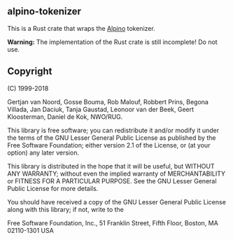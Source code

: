 ## alpino-tokenizer

This is a Rust crate that wraps the
[Alpino](https://www.let.rug.nl/vannoord/alp/Alpino/) tokenizer.

**Warning:** The implementation of the Rust crate is still incomplete! Do not
use.

## Copyright

(C) 1999-2018

Gertjan van Noord, Gosse Bouma, Rob Malouf, Robbert Prins, Begona Villada, Jan
Daciuk, Tanja Gaustad, Leonoor van der Beek, Geert Kloosterman, Daniel de Kok,
NWO/RUG.

This library is free software; you can redistribute it and/or modify it under
the terms of the GNU Lesser General Public License as published by the Free
Software Foundation; either version 2.1 of the License, or (at your option) any
later version.

This library is distributed in the hope that it will be useful, but WITHOUT ANY
WARRANTY; without even the implied warranty of MERCHANTABILITY or FITNESS FOR A
PARTICULAR PURPOSE.  See the GNU Lesser General Public License for more
details.

You should have received a copy of the GNU Lesser General Public License along
with this library; if not, write to the

Free Software Foundation, Inc.,
51 Franklin Street, Fifth Floor, Boston,
MA 02110-1301 USA
